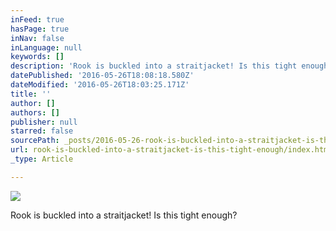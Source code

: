 ```yaml
---
inFeed: true
hasPage: true
inNav: false
inLanguage: null
keywords: []
description: 'Rook is buckled into a straitjacket! Is this tight enough?'
datePublished: '2016-05-26T18:08:18.580Z'
dateModified: '2016-05-26T18:03:25.171Z'
title: ''
author: []
authors: []
publisher: null
starred: false
sourcePath: _posts/2016-05-26-rook-is-buckled-into-a-straitjacket-is-this-tight-enough.md
url: rook-is-buckled-into-a-straitjacket-is-this-tight-enough/index.html
_type: Article

---
```

![](https://the-grid-user-content.s3-us-west-2.amazonaws.com/f221ea75-7bf9-4181-83ab-cc4ebbe31853.jpg)

Rook is buckled into a straitjacket! Is this tight enough?